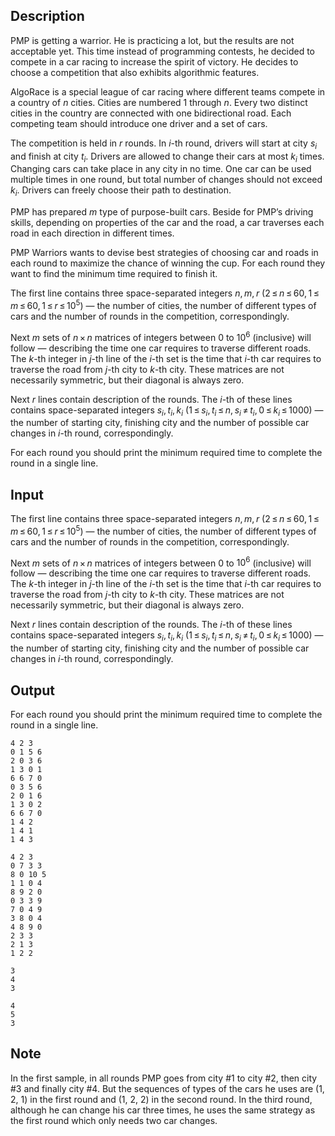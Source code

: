 ## Description

<div><p>PMP is getting a warrior. He is practicing a lot, but the results are not acceptable yet. This time instead of programming contests, he decided to compete in a car racing to increase the spirit of victory. He decides to choose a competition that also exhibits algorithmic features.</p><p>AlgoRace is a special league of car racing where different teams compete in a country of <span class="tex-span"><i>n</i></span> cities. Cities are numbered <span class="tex-span">1</span> through <span class="tex-span"><i>n</i></span>. Every two distinct cities in the country are connected with one bidirectional road. Each competing team should introduce one driver and a set of cars.</p><p>The competition is held in <span class="tex-span"><i>r</i></span> rounds. In <span class="tex-span"><i>i</i></span>-th round, drivers will start at city <span class="tex-span"><i>s</i><sub class="lower-index"><i>i</i></sub></span> and finish at city <span class="tex-span"><i>t</i><sub class="lower-index"><i>i</i></sub></span>. Drivers are allowed to change their cars at most <span class="tex-span"><i>k</i><sub class="lower-index"><i>i</i></sub></span> times. Changing cars can take place in any city in no time. One car can be used multiple times in one round, but total number of changes should not exceed <span class="tex-span"><i>k</i><sub class="lower-index"><i>i</i></sub></span>. Drivers can freely choose their path to destination.</p><p>PMP has prepared <span class="tex-span"><i>m</i></span> type of purpose-built cars. Beside for PMP’s driving skills, depending on properties of the car and the road, a car traverses each road in each direction in different times. </p><p>PMP Warriors wants to devise best strategies of choosing car and roads in each round to maximize the chance of winning the cup. For each round they want to find the minimum time required to finish it.</p></div><div class="input-specification"><p>The first line contains three space-separated integers <span class="tex-span"><i>n</i>, <i>m</i>, <i>r</i></span> (<span class="tex-span">2 ≤ <i>n</i> ≤ 60, 1 ≤ <i>m</i> ≤ 60, 1 ≤ <i>r</i> ≤ 10<sup class="upper-index">5</sup></span>) — the number of cities, the number of different types of cars and the number of rounds in the competition, correspondingly.</p><p>Next <span class="tex-span"><i>m</i></span> sets of <span class="tex-span"><i>n</i> × <i>n</i></span> matrices of integers between <span class="tex-span">0</span> to <span class="tex-span">10<sup class="upper-index">6</sup></span> (inclusive) will follow — describing the time one car requires to traverse different roads. The <span class="tex-span"><i>k</i></span>-th integer in <span class="tex-span"><i>j</i></span>-th line of the <span class="tex-span"><i>i</i></span>-th set is the time that <span class="tex-span"><i>i</i></span>-th car requires to traverse the road from <span class="tex-span"><i>j</i></span>-th city to <span class="tex-span"><i>k</i></span>-th city. These matrices are not necessarily symmetric, but their diagonal is always zero.</p><p>Next <span class="tex-span"><i>r</i></span> lines contain description of the rounds. The <span class="tex-span"><i>i</i></span>-th of these lines contains space-separated integers <span class="tex-span"><i>s</i><sub class="lower-index"><i>i</i></sub>, <i>t</i><sub class="lower-index"><i>i</i></sub>, <i>k</i><sub class="lower-index"><i>i</i></sub></span> (<span class="tex-span">1 ≤ <i>s</i><sub class="lower-index"><i>i</i></sub>, <i>t</i><sub class="lower-index"><i>i</i></sub> ≤ <i>n</i>, <i>s</i><sub class="lower-index"><i>i</i></sub> ≠ <i>t</i><sub class="lower-index"><i>i</i></sub>, 0 ≤ <i>k</i><sub class="lower-index"><i>i</i></sub> ≤ 1000</span>) — the number of starting city, finishing city and the number of possible car changes in <span class="tex-span"><i>i</i></span>-th round, correspondingly.</p></div><div class="output-specification"><p>For each round you should print the minimum required time to complete the round in a single line.</p></div>

## Input

<p>The first line contains three space-separated integers <span class="tex-span"><i>n</i>, <i>m</i>, <i>r</i></span> (<span class="tex-span">2 ≤ <i>n</i> ≤ 60, 1 ≤ <i>m</i> ≤ 60, 1 ≤ <i>r</i> ≤ 10<sup class="upper-index">5</sup></span>) — the number of cities, the number of different types of cars and the number of rounds in the competition, correspondingly.</p><p>Next <span class="tex-span"><i>m</i></span> sets of <span class="tex-span"><i>n</i> × <i>n</i></span> matrices of integers between <span class="tex-span">0</span> to <span class="tex-span">10<sup class="upper-index">6</sup></span> (inclusive) will follow — describing the time one car requires to traverse different roads. The <span class="tex-span"><i>k</i></span>-th integer in <span class="tex-span"><i>j</i></span>-th line of the <span class="tex-span"><i>i</i></span>-th set is the time that <span class="tex-span"><i>i</i></span>-th car requires to traverse the road from <span class="tex-span"><i>j</i></span>-th city to <span class="tex-span"><i>k</i></span>-th city. These matrices are not necessarily symmetric, but their diagonal is always zero.</p><p>Next <span class="tex-span"><i>r</i></span> lines contain description of the rounds. The <span class="tex-span"><i>i</i></span>-th of these lines contains space-separated integers <span class="tex-span"><i>s</i><sub class="lower-index"><i>i</i></sub>, <i>t</i><sub class="lower-index"><i>i</i></sub>, <i>k</i><sub class="lower-index"><i>i</i></sub></span> (<span class="tex-span">1 ≤ <i>s</i><sub class="lower-index"><i>i</i></sub>, <i>t</i><sub class="lower-index"><i>i</i></sub> ≤ <i>n</i>, <i>s</i><sub class="lower-index"><i>i</i></sub> ≠ <i>t</i><sub class="lower-index"><i>i</i></sub>, 0 ≤ <i>k</i><sub class="lower-index"><i>i</i></sub> ≤ 1000</span>) — the number of starting city, finishing city and the number of possible car changes in <span class="tex-span"><i>i</i></span>-th round, correspondingly.</p>

## Output

<p>For each round you should print the minimum required time to complete the round in a single line.</p>





```input1
4 2 3
0 1 5 6
2 0 3 6
1 3 0 1
6 6 7 0
0 3 5 6
2 0 1 6
1 3 0 2
6 6 7 0
1 4 2
1 4 1
1 4 3

```




```input2
4 2 3
0 7 3 3
8 0 10 5
1 1 0 4
8 9 2 0
0 3 3 9
7 0 4 9
3 8 0 4
4 8 9 0
2 3 3
2 1 3
1 2 2

```




```output1
3
4
3

```




```output2
4
5
3

```



## Note

<p>In the first sample, in all rounds PMP goes from city #1 to city #2, then city #3 and finally city #4. But the sequences of types of the cars he uses are (1, 2, 1) in the first round and (1, 2, 2) in the second round. In the third round, although he can change his car three times, he uses the same strategy as the first round which only needs two car changes.</p>
